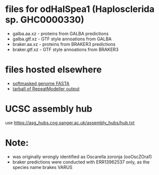 # files for odHalSpea1 (Haplosclerida sp. GHC0000330)
* galba.aa.xz - proteins from GALBA predictions
* galba.gtf.xz - GTF style annoations from GALBA
* braker.aa.xz - proteins from BRAKER3 predictions
* braker.gtf.xz - GTF style annoations from BRAKER3

# files hosted elsewhere
* [softmasked genome FASTA](https://asg_hubs.cog.sanger.ac.uk/ooOscZora1/ooOscZora1.fa.masked)
* [tarball of RepeatModeller output](https://asg_hubs.cog.sanger.ac.uk/ooOscZora1/ooOscZora1.tar.xz)

# UCSC assembly hub
use https://asg_hubs.cog.sanger.ac.uk/assembly_hubs/hub.txt

# Note:
* was originally wrongly identified as Oscarella zoronja (ooOscZOra1)
* braker predictions were conducted with ERR13962537 only, as the species name brakes VARUS
